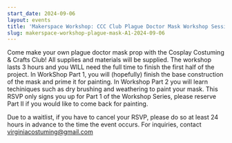 ```yaml
---
start_date: 2024-09-06
layout: events
title: 'Makerspace Workshop: CCC Club Plague Doctor Mask Workshop Session A Part I'
slug: makerspace-workshop-plague-mask-A1-2024-09-06
---
```

Come make your own plague doctor mask prop with the Cosplay Costuming & Crafts Club! All supplies and materials will be supplied. The workshop lasts 3 hours and you WILL need the full time to finish the first half of the project. In WorkShop Part 1, you will (hopefully) finish the base construction of the mask and prime it for painting. In Workshop Part 2 you will learn techiniques such as dry brushing and weathering to paint your mask. This RSVP only signs you up for Part 1 of the Workshop Series, please reserve Part II if you would like to come back for painting.

Due to a waitlist, if you have to cancel your RSVP, please do so at least 24 hours in advance to the time the event occurs. For inquiries, contact virginiacostuming@gmail.com
